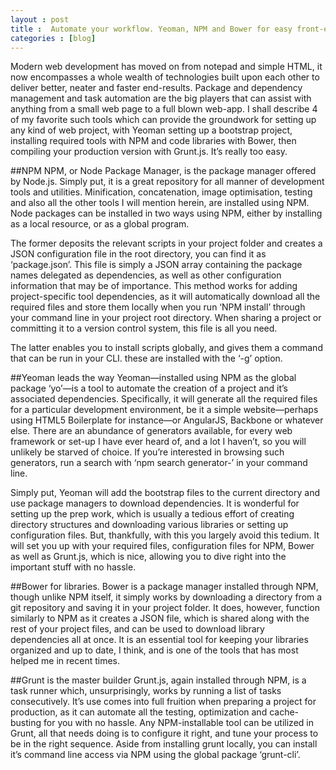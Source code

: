 ```yaml
---
layout : post
title :  Automate your workflow. Yeoman, NPM and Bower for easy front-end development
categories : [blog]
---
```



Modern web development has moved on from notepad and simple HTML, it now encompasses a whole wealth of technologies built upon each other to deliver better, neater and faster end-results. Package and dependency management and task automation are the big players that can assist with anything from a small web page to a full blown web-app. I shall describe 4 of my favorite such tools which can provide the groundwork for setting up any kind of web project, with Yeoman setting up a bootstrap project, installing required tools with NPM and code libraries with Bower, then compiling your production version with Grunt.js. It’s really too easy.

<!--more-->

##NPM
NPM, or Node Package Manager, is the package manager offered by Node.js. Simply put, it is a great repository for all manner of development tools and utilities. Minification, concatenation, image optimisation, testing and also all the other tools I will mention herein, are installed using NPM. Node packages can be installed in two ways using NPM, either by installing as a local resource, or as a global program.

The former deposits the relevant scripts in your project folder and creates a JSON configuration file in the root directory, you can find it as ‘package.json’. This file is simply a JSON array containing the package names delegated as dependencies, as well as other configuration information that may be of importance. This method works for adding project-specific tool dependencies, as it will automatically download all the required files and store them locally when you run ‘NPM install’ through your command line in your project root directory. When sharing a project or committing it to a version control system, this file is all you need.

The latter enables you to install scripts globally, and gives them a command that can be run in your CLI. these are installed with the ‘-g’ option.

##Yeoman leads the way
Yeoman—installed using NPM as the global package ‘yo’—is a tool to automate the creation of a project and it’s associated dependencies. Specifically, it will generate all the required files for a particular development environment, be it a simple website—perhaps using HTML5 Boilerplate for instance—or AngularJS, Backbone or whatever else. There are an abundance of generators available, for every web framework or set-up I have ever heard of, and a lot I haven’t, so you will unlikely be starved of choice. If you’re interested in browsing such generators, run a search with ‘npm search generator-’ in your command line.

Simply put, Yeoman will add the bootstrap files to the current directory and use package managers to download dependencies. It is wonderful for setting up the prep work, which is usually a tedious effort of creating directory structures and downloading various libraries or setting up configuration files. But, thankfully, with this you largely avoid this tedium. It will set you up with your required files, configuration files for NPM, Bower as well as Grunt.js, which is nice, allowing you to dive right into the important stuff with no hassle.

##Bower for libraries.
Bower is a package manager installed through NPM, though unlike NPM itself, it simply works by downloading a directory from a git repository and saving it in your project folder. It does, however, function similarly to NPM as it creates a JSON file, which is shared along with the rest of your project files, and can be used to download library dependencies all at once. It is an essential tool for keeping your libraries organized and up to date, I think, and is one of the tools that has most helped me in recent times.

##Grunt is the master builder
Grunt.js, again installed through NPM, is a task runner which, unsurprisingly, works by running a list of tasks consecutively. It’s use comes into full fruition when preparing a project for production, as it can automate all the testing, optimization and cache-busting for you with no hassle. Any NPM-installable tool can be utilized in Grunt, all that needs doing is to configure it right, and tune your process to be in the right sequence. Aside from installing grunt locally, you can install it’s command line access via NPM using the global package ‘grunt-cli’.



